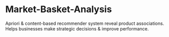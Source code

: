 # Market-Basket-Analysis
Apriori &amp; content-based recommender system reveal product associations. Helps businesses make strategic decisions &amp; improve performance.

